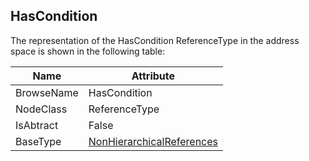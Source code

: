 <!-- objecttype -->
## HasCondition
  
The representation of the HasCondition ReferenceType in the address space is shown in the following table:  

|Name|Attribute|
|---|---|
|BrowseName|HasCondition|
|NodeClass|ReferenceType|
|IsAbtract|False|
|BaseType|[NonHierarchicalReferences](../../../Part3/ReferenceTypes/NonHierarchicalReferences/readme.md)|

